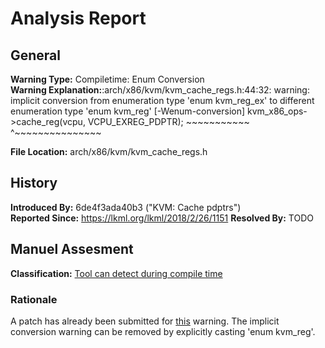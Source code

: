 # Analysis Report #

## General ##
**Warning Type:** Compiletime: Enum Conversion   
**Warning Explanation:**:arch/x86/kvm/kvm_cache_regs.h:44:32: warning: implicit conversion from enumeration type 'enum kvm_reg_ex' to different enumeration type 'enum kvm_reg' [-Wenum-conversion]
                kvm_x86_ops->cache_reg(vcpu, VCPU_EXREG_PDPTR);
                ~~~~~~~~~~~                  ^~~~~~~~~~~~~~~~

**File Location:** arch/x86/kvm/kvm_cache_regs.h
## History ##
**Introduced By:** 6de4f3ada40b3 ("KVM: Cache pdptrs")  
**Reported Since:** https://lkml.org/lkml/2018/2/26/1151
**Resolved By:** TODO

## Manuel Assesment ##
**Classification:** [Tool can detect during compile time](WarningTypeClassifications.md)
### Rationale ###
A patch has already been submitted for [this](https://lkml.org/lkml/2018/2/26/1151) warning. The implicit conversion warning can be removed by explicitly casting 'enum kvm_reg'.
	

